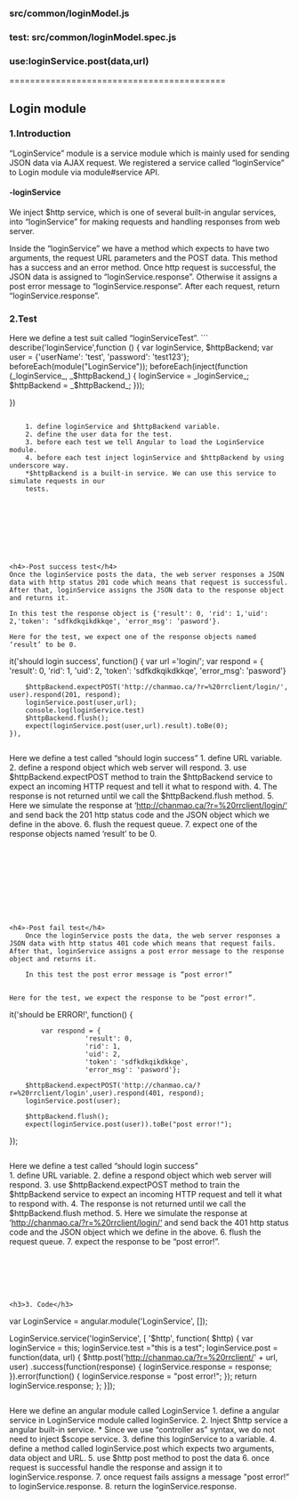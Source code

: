 <h3>src/common/loginModel.js</h3>
<h3>test: src/common/loginModel.spec.js</h3>
<h3>use:loginService.post(data,url)</h3>


==========================================
<h2>Login module</h2>

<h3>1.Introduction</h3>
“LoginService” module is a service module which is mainly used for sending JSON data via AJAX request. We registered a service called “loginService” to Login module via module#service API.

<h4>-loginService</h4>
We inject $http service, which is one of several built-in angular services, into “loginService” for making requests and handling responses from web server.  

Inside the “loginService” we have a method which expects to have two arguments, the request URL parameters and the POST data. This method has a success and an error method. Once http request is successful, the JSON data is assigned to “loginService.response”. Otherwise it assigns a post error message to  “loginService.response”.  After each request, return “loginService.response”.


<h3>2.Test</h3> 
Here we define a test suit called “loginServiceTest”.
```
 describe('loginService',function  () {
  	var loginService, $httpBackend;
  	var user = {'userName': 'test',
       			'password': 'test123'};
  	beforeEach(module("LoginService"));
  	beforeEach(inject(function  (_loginService_, _$httpBackend_) {
  		loginService = _loginService_;
  		$httpBackend = _$httpBackend_;
    }));

  })
```
  
	1. define loginService and $httpBackend variable.
	2. define the user data for the test.
	3. before each test we tell Angular to load the LoginService module.
	4. before each test inject loginService and $httpBackend by using underscore way.
	*$httpBackend is a built-in service. We can use this service to simulate requests in our 
	tests.









<h4>-Post success test</h4>
Once the loginService posts the data, the web server responses a JSON data with http status 201 code which means that request is successful. 
After that, loginService assigns the JSON data to the response object and returns it.

In this test the response object is {'result': 0, 'rid': 1,'uid': 2,'token': ‘sdfkdkqikdkkqe', 'error_msg': ‘pasword'}.	
	
Here for the test, we expect one of the response objects named ‘result’ to be 0.
```
it('should login success', function() {
     	var url ='login/';
     	var respond = {
     	               'result': 0,
     	               'rid': 1,
     	               'uid': 2,
     	               'token': 'sdfkdkqikdkkqe',
     	               'error_msg': 'pasword'}
     	  
     	$httpBackend.expectPOST('http://chanmao.ca/?r=%20rrclient/login/', user).respond(201, respond);
     	loginService.post(user,url);
     	console.log(loginService.test)
     	$httpBackend.flush();
     	expect(loginService.post(user,url).result).toBe(0);
    }),
```
```
Here we define a test called “should login success”
	1. define URL variable.
	2. define a respond object which web server will respond.
	3. use $httpBackend.expectPOST method to train the $httpBackend service to expect 
	    an incoming HTTP request and tell it what to respond with.
	4. The response is not returned until we call the $httpBackend.flush method.
	5. Here we simulate the response at ‘http://chanmao.ca/?r=%20rrclient/login/‘ and 
	send  back the 201 http status code and the JSON object which we define in the above.
	6. flush the request queue.
	7. expect one of the response objects named ‘result’ to be 0.
```	 





 




<h4>-Post fail test</h4>
	Once the loginService posts the data, the web server responses a JSON data with http status 401 code which means that request fails. After that, loginService assigns a post error message to the response object and returns it.
	
	In this test the post error message is “post error!”
	
	
Here for the test, we expect the response to be “post error!”.
```
it('should be ERROR!', function() {
			
			var respond = {
		               'result': 0,
		               'rid': 1,
		               'uid': 2,
		               'token': 'sdfkdkqikdkkqe',
		               'error_msg': 'pasword'};
		  
		$httpBackend.expectPOST('http://chanmao.ca/?r=%20rrclient/login',user).respond(401, respond);
		loginService.post(user);
		   
		$httpBackend.flush();
		expect(loginService.post(user)).toBe("post error!");
		   

});
```

```
Here we define a test called “should login success”  
	1. define URL variable.
	2. define a respond object which web server will respond.
	3. use $httpBackend.expectPOST method to train the $httpBackend service to expect 
	    an incoming HTTP request and tell it what to respond with.
	4. The response is not returned until we call the $httpBackend.flush method.
	5. Here we simulate the response at ‘http://chanmao.ca/?r=%20rrclient/login/‘ and 
	send  back the 401 http status code and the JSON object which we define in the above.
	6. flush the request queue.
	7. expect the response to be “post error!”.
	 
```






<h3>3. Code</h3>
```
var LoginService = angular.module('LoginService', []);


 LoginService.service('loginService', [ '$http', function( $http) {
	var loginService = this;
	loginService.test ="this is a test";
	loginService.post = function(data, url) {
	$http.post('http://chanmao.ca/?r=%20rrclient/' + url, user)
		.success(function(response) {
		      loginService.response = response;
		}).error(function() {
		      loginService.response = "post error!";
		});
		     return loginService.response;
	  };
}]);
```
```
Here we define an angular module called LoginService
	1. define a angular service in LoginService module called loginService.
            2. Inject $http service a angular built-in service.
	 * Since we use “controller as” syntax, we do not need to inject $scope service.
	3. define this loginService to a variable.
	4. define a method called loginService.post which expects two arguments, data object 
           and URL.
	5. use $http post method to post the data
	6. once request is successful handle the response and assign it to 
            loginService.response.
	7. once request fails assigns a message "post error!” to loginService.response.
	8. return the loginService.response. 
```











